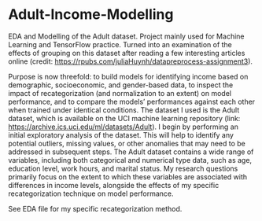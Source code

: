# Adult-Income-Modelling
EDA and Modelling of the Adult dataset. Project mainly used for Machine Learning and TensorFlow practice. Turned into an examination of the effects of grouping on this dataset after reading a few interesting articles online (credit: https://rpubs.com/juliaHuynh/datapreprocess-assignment3). 

Purpose is now threefold: to build models for identifying income based on
demographic, socioeconomic, and gender-based data, to inspect the impact of recategorization (and normalization to an extent) on model performance, 
and to compare the models’ performances against each other when trained under identical conditions.
The dataset I used is the Adult dataset, which is available on the UCI machine learning repository (link: https://archive.ics.uci.edu/ml/datasets/Adult).
I begin by performing an initial exploratory analysis of the dataset. This will help to identify any potential outliers,
missing values, or other anomalies that may need to be addressed in subsequent steps.
The Adult dataset contains a wide range of variables, including both categorical and numerical type data,
such as age, education level, work hours, and marital status.
My research questions primarily focus on the
extent to which these variables are associated with differences in income levels, alongside the effects of my
specific recategorization technique on model performance.

See EDA file for my specific recategorization method.
